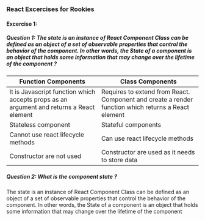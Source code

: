 ### React Excercises for Rookies

#### Excercise 1:

##### Question 1: The state is an instance of React Component Class can be defined as an object of a set of observable properties that control the behavior of the component. In other words, the State of a component is an object that holds some information that may change over the lifetime of the component ?

|                                 Function Components                                        |       Class Components                                                                               |
|--------------------------------------------------------------------------------------------|------------------------------------------------------------------------------------------------------|
|   It is Javascript function which accepts props as an argument and returns a React element |  Requires to extend from React. Component and create a render function which returns a React element |                       
|   Stateless component                                                                      |  Stateful components                                                                                 |
|   Cannot use react lifecycle methods                                                       |  Can use react lifecycle methods                                                                     |
|   Constructor are not used                                                                 |    Constructor are used as it needs to store data                                                    |

##### Question 2: What is the component state ?

The state is an instance of React Component Class can be defined as an object of a set of observable properties that control the behavior of the component. 
In other words, the State of a component is an object that holds some information that may change over the lifetime of the component